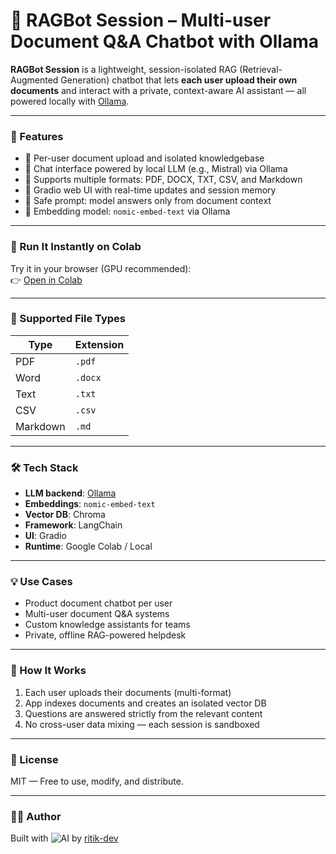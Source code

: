 # 🤖 RAGBot Session – Multi-user Document Q&A Chatbot with Ollama

**RAGBot Session** is a lightweight, session-isolated RAG (Retrieval-Augmented Generation) chatbot that lets **each user upload their own documents** and interact with a private, context-aware AI assistant — all powered locally with [Ollama](https://ollama.com/).

---

### 🚀 Features

- 📁 Per-user document upload and isolated knowledgebase
- 🤖 Chat interface powered by local LLM (e.g., Mistral) via Ollama
- 📄 Supports multiple formats: PDF, DOCX, TXT, CSV, and Markdown
- 💬 Gradio web UI with real-time updates and session memory
- 🔐 Safe prompt: model answers only from document context
- 🧠 Embedding model: `nomic-embed-text` via Ollama

---

### 📓 Run It Instantly on Colab

Try it in your browser (GPU recommended):  
👉 [Open in Colab](https://colab.research.google.com/drive/1GwU-U46PQs0raLykUhWgkVUffY4VJaOl?usp=sharing)

---

### 📂 Supported File Types

| Type | Extension |
|------|-----------|
| PDF  | `.pdf`    |
| Word | `.docx`   |
| Text | `.txt`    |
| CSV  | `.csv`    |
| Markdown | `.md` |

---

### 🛠 Tech Stack

- **LLM backend**: [Ollama](https://ollama.com/)
- **Embeddings**: `nomic-embed-text`
- **Vector DB**: Chroma
- **Framework**: LangChain
- **UI**: Gradio
- **Runtime**: Google Colab / Local

---

### 💡 Use Cases

- Product document chatbot per user
- Multi-user document Q&A systems
- Custom knowledge assistants for teams
- Private, offline RAG-powered helpdesk

---

### 📌 How It Works

1. Each user uploads their documents (multi-format)
2. App indexes documents and creates an isolated vector DB
3. Questions are answered strictly from the relevant content
4. No cross-user data mixing — each session is sandboxed

---

### 📄 License

MIT — Free to use, modify, and distribute.

---

### 🙋‍♂️ Author

Built with ![AI](https://img.shields.io/badge/-AI%20Power-6f42c1?style=flat&logo=openai&logoColor=white) by [ritik-dev](https://github.com/ritik-dev)
